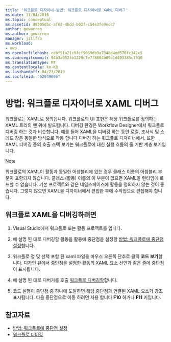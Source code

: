 ```yaml
---
title: '워크플로 디자이너-방법: 워크플로 디자이너로 XAML 디버그'
ms.date: 11/04/2016
ms.topic: conceptual
ms.assetid: d9305dbc-af62-4bdd-b03f-c54e3fe9ecc7
author: gewarren
ms.author: gewarren
manager: jillfra
ms.workload:
- uwp
ms.openlocfilehash: cdbf5fa21c8fcf9069db9a7348d4ed576fc342c5
ms.sourcegitcommit: 94b3a052fb1229c7e7f8804b09c1d403385c7630
ms.translationtype: MT
ms.contentlocale: ko-KR
ms.lasthandoff: 04/23/2019
ms.locfileid: "62949606"
---
```

# <a name="how-to-debug-xaml-with-the-workflow-designer"></a>방법: 워크플로 디자이너로 XAML 디버그

워크플로는 XAML로 정의됩니다. 워크플로의 UI 표현은 해당 워크플로를 정의하는 XAML 트리의 맨 위에 빌드됩니다. 디버깅 환경은 Workflow Designer에서 워크플로 디버깅 하는 것과 비슷합니다. 예를 들어 XAML을 디버깅 하는 동안 로컬, 조사식 및 스레드 창은 동일한 방식으로 작동 합니다 디버깅 하는 워크플로 디자이너에서. 또한 XAML 디버깅 중의 호출 스택 보기는 워크플로에 대한 실행 흐름의 줄 기반 계층 보기입니다.

> [!NOTE]
> 워크플로의 XAML이 활동과 동일한 어셈블리에 있는 경우 클래스 이름의 어셈블리 부분이 포함되지 않습니다. 클래스 (활동) 이름의 이 부분이 없으면 XAML을 런타임에 로드할 수 없습니다. 기본 프로젝트와 같은 네임스페이스에 활동을 정의하지 않는 것이 좋습니다. 그렇지 않으면 XAML을 디자이너에서 편집한 후에 수작업으로 편집해야 합니다.

## <a name="to-debug-workflow-xaml"></a>워크플로 XAML을 디버깅하려면

1. Visual Studio에서 워크플로 또는 활동 프로젝트를 엽니다.

2. 에 설명 된 대로 디버깅할 활동을 활동에 중단점을 설정할 [방법: 워크플로에 중단점 설정](../workflow-designer/how-to-set-breakpoints-in-workflows.md)합니다.

3. 워크플로 정 및 선택 포함 된.xaml 파일을 마우스 오른쪽 단추로 클릭 **코드 보기**합니다. 디자인 뷰에서 중단점을 설정한 활동의 XAML 요소 선언과 같은 줄에 중단점이 표시됩니다.

4. 에 설명 된 대로 디버거를 호출 [워크플로 디버깅할](debugging-workflows-with-the-workflow-designer.md)합니다.

5. 코드 실행이 중단점 중 하나에 도달하면 해당 중단점과 연결된 XAML 요소가 강조 표시됩니다. 다음 중단점으로 이동 하려면 사용 합니다 **F10** 하거나 **F11** 키입니다.

## <a name="see-also"></a>참고자료

- [방법: 워크플로에 중단점 설정](../workflow-designer/how-to-set-breakpoints-in-workflows.md)
- [워크플로 디버깅](debugging-workflows-with-the-workflow-designer.md)